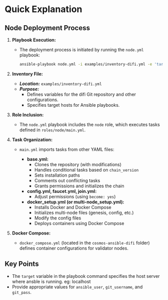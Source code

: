 # Quick Explanation

## Node Deployment Process

1. **Playbook Execution:**

   - The deployment process is initiated by running the `node.yml` playbook:

     ```bash
     ansible-playbook node.yml -i examples/inventory-difi.yml -e 'target=SERVER_IP_OR_DOMAIN ansible_user=[username] git_username=[git_username] git_pass=[git_personalAccessToken]'
     ```

2. **Inventory File:**
    - ***Location:*** `examples/inventory-difi.yml`
    - ***Purpose:***
        - Defines variables for the difi Git repository and other configurations.
        - Specifies target hosts for Ansible playbooks.

3. **Role Inclusion:**

   - The `node.yml` playbook includes the `node` role, which executes tasks defined in `roles/node/main.yml`.

4. **Task Organization:**

   - `main.yml` imports tasks from other YAML files:

     - **base.yml:**
       - Clones the repository (with modifications)
       - Handles conditional tasks based on `chain_version`
       - Sets installation paths
       - Comments out conflicting tasks
       - Grants permissions and initializes the chain
     - **config.yml, faucet.yml, join.yml:**
       - Adjust permissions (using `become: yes`)
     - **docker_setup.yml (or multi-node_setup.yml):**
       - Installs Docker and Docker Compose
       - Initializes multi-node files (genesis, config, etc.)
       - Modify the config files
       - Deploys containers using Docker Compose

5. **Docker Compose:**

   - `docker_compose.yml` (located in the `cosmos-ansible-difi` folder) defines container configurations for validator nodes.

## Key Points

- The `target` variable in the playbook command specifies the host server where ansble is running. eg: localhost
- Provide appropriate values for `ansible_user`, `git_username`, and `git_pass`.
<!-- - Consider renaming `docker_setup.yml` to `multi-node_setup.yml` for clarity. -->

<!-- ## Additional Notes

- [Add any further details or explanations as needed.] -->






<!-- ### Misc

we run the node.yml file in playbook command, which includes the node role, which redirects to the roles/node/main.yml file

main.yml file imports tasks from the other files like base.yml, config.yml, docker_setup.yml, etc

base.yml 
    - clone the repo modified
    - some modifications in conditions of tasks which ask chain_version
    - Change in install task such that path is set 
    - commented some conflicting and unnecessary tasks
    - Give Permissions and Initialize chain task added

config.yml, faucet.yml, join.yml, 
    - changed the permissions(become : yes)

docker_setup.yml (can be changed to multi-node_setup.yml)
    - Install docke, docker compose
    - Initialize and Setup the multinode files like genesis, config, etc.
    - Deploy containers using docker compose


docker_compose.yml in cosmos-ansible-difi folder
    - The docker-compose file to deploy the containers for nodes of validators


The command for deployment of containers: 
    ansible-playbook node.yml -i examples/inventory-difi.yml -e 'target=SERVER_IP_OR_DOMAIN ansible_user=[username] git_username=[git_username] git_pass=[git_personalAccessToken]'

 -->

